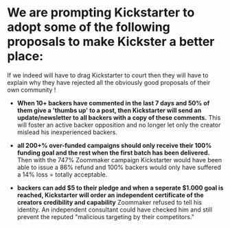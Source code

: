 # We are prompting Kickstarter to adopt some of the following proposals to make Kickster a better place:

If we indeed will have to drag Kickstarter to court then they will have to explain why they have rejected all the obviously good proposals of their own community !

* **When 10+ backers have commented in the last 7 days and 50% of them give a 'thumbs up' to a post, then Kickstarter will send an update/newsletter to all backers with a copy of these comments.**
This will foster an active backer opposition and no longer let only the creator mislead his inexperienced backers.

* **all 200+% over-funded campaigns should only receive their 100% funding goal and the rest when the first batch has been delivered.**
Then with the 747% Zoommaker campaign Kickstarter would have been able to issue a 86% refund and 100% backers would only have suffered a 14% loss = totally acceptable.

* **backers can add $5 to their pledge and when a seperate $1.000 goal is reached, Kickstarter will order an independent certificate of the creators credibility and capability**
Zoommaker refused to tell his identity. An independent consultant could have checked him and still prevent the reputed "malicious targeting by their competitors."

